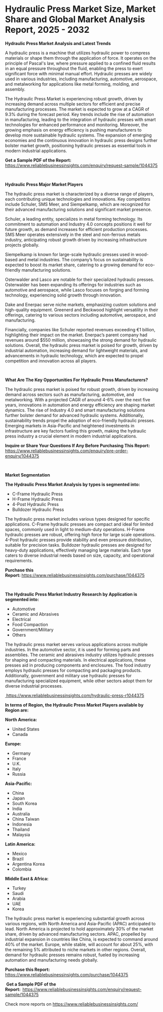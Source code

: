 <p><h1>Hydraulic Press Market Size, Market Share and Global Market Analysis Report, 2025 - 2032</h1></p><p><strong>Hydraulic Press Market Analysis and Latest Trends</strong></p>
<p><p>A hydraulic press is a machine that utilizes hydraulic power to compress materials or shape them through the application of force. It operates on the principle of Pascal's law, where pressure applied to a confined fluid results in an equal pressure throughout the fluid, enabling the press to exert significant force with minimal manual effort. Hydraulic presses are widely used in various industries, including manufacturing, automotive, aerospace, and metalworking for applications like metal forming, molding, and assembly.</p><p>The Hydraulic Press Market is experiencing robust growth, driven by increasing demand across multiple sectors for efficient and precise manufacturing processes. The market is expected to grow at a CAGR of 9.3% during the forecast period. Key trends include the rise of automation in manufacturing, leading to the integration of hydraulic presses with smart technologies for enhanced performance and monitoring. Moreover, the growing emphasis on energy efficiency is pushing manufacturers to develop more sustainable hydraulic systems. The expansion of emerging economies and the continuous innovation in hydraulic press designs further bolster market growth, positioning hydraulic presses as essential tools in modern industrial applications.</p></p>
<p><strong>Get a Sample PDF of the Report:&nbsp;</strong> <a href="https://www.reliablebusinessinsights.com/enquiry/request-sample/1044375?utm_campaign=3455&utm_medium=2&utm_source=Github&utm_content=ia&utm_term=08042025&utm_id=hydraulic-press">https://www.reliablebusinessinsights.com/enquiry/request-sample/1044375</a></p>
<p>&nbsp;</p>
<p><strong>Hydraulic Press Major Market Players</strong></p>
<p><p>The hydraulic press market is characterized by a diverse range of players, each contributing unique technologies and innovations. Key competitors include Schuler, SMS Meer, and Siempelkamp, which are recognized for their advanced manufacturing solutions and significant market presence.</p><p>Schuler, a leading entity, specializes in metal forming technology. Its commitment to automation and Industry 4.0 concepts positions it well for future growth, as demand increases for efficient production processes. SMS Meer operates extensively in the steel and non-ferrous metals industry, anticipating robust growth driven by increasing infrastructure projects globally.</p><p>Siempelkamp is known for large-scale hydraulic presses used in wood-based and metal industries. The company’s focus on sustainability is expected to boost its market share, catering to a growing demand for eco-friendly manufacturing solutions.</p><p>Osterwalder and Lasco are notable for their specialized hydraulic presses. Osterwalder has been expanding its offerings for industries such as automotive and aerospace, while Lasco focuses on forging and forming technology, experiencing solid growth through innovation. </p><p>Dake and Enerpac serve niche markets, emphasizing custom solutions and high-quality equipment. Greenerd and Beckwood highlight versatility in their offerings, catering to various sectors including automotive, aerospace, and manufacturing.</p><p>Financially, companies like Schuler reported revenues exceeding €1 billion, highlighting their impact on the market. Enerpac’s parent company had revenues around $550 million, showcasing the strong demand for hydraulic solutions. Overall, the hydraulic press market is poised for growth, driven by industrial automation, increasing demand for lightweight materials, and advancements in hydraulic technology, which are expected to propel competition and innovation across all players.</p></p>
<p>&nbsp;</p>
<p><strong>What Are The Key Opportunities For Hydraulic Press Manufacturers?</strong></p>
<p><p>The hydraulic press market is poised for robust growth, driven by increasing demand across sectors such as manufacturing, automotive, and metalworking. With a projected CAGR of around 4-6% over the next five years, innovations in automation and energy efficiency are shaping market dynamics. The rise of Industry 4.0 and smart manufacturing solutions further bolster demand for advanced hydraulic systems. Additionally, sustainability trends propel the adoption of eco-friendly hydraulic presses. Emerging markets in Asia-Pacific and heightened investments in infrastructure are key factors fueling this growth, making the hydraulic press industry a crucial element in modern industrial applications.</p></p>
<p><strong>Inquire or Share Your Questions If Any Before Purchasing This Report:</strong> <a href="https://www.reliablebusinessinsights.com/enquiry/pre-order-enquiry/1044375?utm_campaign=3455&utm_medium=2&utm_source=Github&utm_content=ia&utm_term=08042025&utm_id=hydraulic-press">https://www.reliablebusinessinsights.com/enquiry/pre-order-enquiry/1044375</a></p>
<p>&nbsp;</p>
<p><strong>Market Segmentation</strong></p>
<p><strong>The Hydraulic Press Market Analysis by types is segmented into:</strong></p>
<p><ul><li>C-Frame Hydraulic Press</li><li>H-Frame Hydraulic Press</li><li>4-Post Hydraulic Press</li><li>Bulldozer Hydraulic Press</li></ul></p>
<p><p>The hydraulic press market includes various types designed for specific applications. C-Frame hydraulic presses are compact and ideal for limited spaces, commonly used in light to medium-duty operations. H-Frame hydraulic presses are robust, offering high force for large scale operations. 4-Post hydraulic presses provide stability and even pressure distribution, suitable for precision tasks. Bulldozer hydraulic presses are designed for heavy-duty applications, effectively managing large materials. Each type caters to diverse industrial needs based on size, capacity, and operational requirements.</p></p>
<p><strong>Purchase this Report:&nbsp;</strong><a href="https://www.reliablebusinessinsights.com/purchase/1044375?utm_campaign=3455&utm_medium=2&utm_source=Github&utm_content=ia&utm_term=08042025&utm_id=hydraulic-press">https://www.reliablebusinessinsights.com/purchase/1044375</a></p>
<p>&nbsp;</p>
<p><strong>The Hydraulic Press Market Industry Research by Application is segmented into:</strong></p>
<p><ul><li>Automotive</li><li>Ceramic and Abrasives</li><li>Electrical</li><li>Food Compaction</li><li>Government/Military</li><li>Others</li></ul></p>
<p><p>The hydraulic press market serves various applications across multiple industries. In the automotive sector, it is used for forming parts and assemblies. The ceramic and abrasives industry utilizes hydraulic presses for shaping and compacting materials. In electrical applications, these presses aid in producing components and enclosures. The food industry employs hydraulic presses for compacting and packaging products. Additionally, government and military use hydraulic presses for manufacturing specialized equipment, while other sectors adopt them for diverse industrial processes.</p></p>
<p><a href="https://www.reliablebusinessinsights.com/hydraulic-press-r1044375?utm_campaign=3455&utm_medium=2&utm_source=Github&utm_content=ia&utm_term=08042025&utm_id=hydraulic-press">&nbsp;https://www.reliablebusinessinsights.com/hydraulic-press-r1044375</a></p>
<p><strong>In terms of Region, the Hydraulic Press Market Players available by Region are:</strong></p>
<p>
    <p> <strong> North America: </strong>
        <ul>
            <li>United States</li>
            <li>Canada</li>
        </ul>
        </p> 
    <p> <strong> Europe: </strong>
        <ul>
            <li>Germany</li>
            <li>France</li>
            <li>U.K.</li>
            <li>Italy</li>
            <li>Russia</li>
        </ul>
        </p> 
    <p> <strong> Asia-Pacific: </strong>
        <ul>
            <li>China</li>
            <li>Japan</li>
            <li>South Korea</li>
            <li>India</li>
            <li>Australia</li>
            <li>China Taiwan</li>
            <li>Indonesia</li>
            <li>Thailand</li>
            <li>Malaysia</li>
        </ul>
        </p> 
    <p> <strong> Latin America: </strong>
        <ul>
            <li>Mexico</li>
            <li>Brazil</li>
            <li>Argentina Korea</li>
            <li>Colombia</li>
        </ul>
        </p> 
    <p> <strong> Middle East & Africa: </strong>
        <ul>
            <li>Turkey</li>
            <li>Saudi</li>
            <li>Arabia</li>
            <li>UAE</li>
            <li>Korea</li>
        </ul>
    </p>
    </p>
<p><p>The hydraulic press market is experiencing substantial growth across various regions, with North America and Asia-Pacific (APAC) anticipated to lead. North America is projected to hold approximately 30% of the market share, driven by advanced manufacturing sectors. APAC, propelled by industrial expansion in countries like China, is expected to command around 40% of the market. Europe, while stable, will account for about 25%, with the remaining 5% attributed to niche markets in other regions. Overall, demand for hydraulic presses remains robust, fueled by increasing automation and manufacturing needs globally.</p></p>
<p><strong>Purchase this Report: </strong><a href="https://www.reliablebusinessinsights.com/purchase/1044375?utm_campaign=3455&utm_medium=2&utm_source=Github&utm_content=ia&utm_term=08042025&utm_id=hydraulic-press">https://www.reliablebusinessinsights.com/purchase/1044375</a></p>
<p>&nbsp;<strong>Get a Sample PDF of the Report:&nbsp;&nbsp;</strong><a href="https://www.reliablebusinessinsights.com/enquiry/request-sample/1044375?utm_campaign=3455&utm_medium=2&utm_source=Github&utm_content=ia&utm_term=08042025&utm_id=hydraulic-press">https://www.reliablebusinessinsights.com/enquiry/request-sample/1044375</a></p>
<p><strong></strong></p>
<p>Check more reports on <a href="https://www.reliablebusinessinsights.com/?utm_campaign=3455&utm_medium=2&utm_source=Github&utm_content=ia&utm_term=08042025&utm_id=hydraulic-press">https://www.reliablebusinessinsights.com/</a></p>